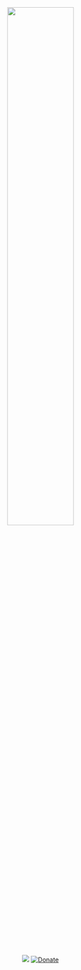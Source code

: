 <div align="center">
        <a href="https://forum.cfx.re/u/leah_uk/summary"><img width="55%" src="https://github-readme-stats.vercel.app/api?username=leah-uk&show_icons=true&theme=react&hide_border=true"/></a>
  <p><a href="https://discord.gg/overextended"><img src="https://img.shields.io/discord/813030955598086174?style=for-the-badge&logo=discord&labelColor=7289da&logoColor=white&color=2c2f33&label=Discord"/></a>
          <a href="https://ko-fi.com/bixbi">
    <img alt="Donate" src="https://img.shields.io/badge/kofi-2BB3EE?logo=kofi&logoColor=white&style=for-the-badge" /></a>
  </p>
</div>
